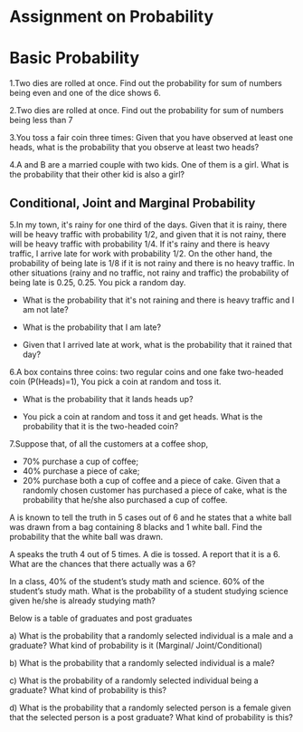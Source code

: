 # Assignment on Probability

# Basic Probability

1.Two dies are rolled at once. Find out the probability for sum of numbers being even and one of the dice shows 6.

2.Two dies are rolled at once. Find out the probability for sum of numbers being less than 7

3.You toss a fair coin three times: Given that you have observed at least one heads, what is the probability that you observe at least two heads?

4.A and B are a married couple with two kids. One of them is a girl. What is the probability that their other kid is also a girl?

## Conditional, Joint and Marginal Probability

5.In my town, it's rainy for one third of the days. Given that it is rainy, there will be heavy traffic with probability 1/2, and given that it is not rainy, there will be heavy traffic with probability 1/4. If it's rainy and there is heavy traffic, I arrive late for work with probability 1/2. On the other hand, the probability of being late is 1/8 if it is not rainy and there is no heavy traffic. In other situations (rainy and no traffic, not rainy and traffic) the probability of being late is 0.25, 0.25. You pick a random day.

* What is the probability that it's not raining and there is heavy traffic and I am not late?

* What is the probability that I am late?

* Given that I arrived late at work, what is the probability that it rained that day?

6.A box contains three coins: two regular coins and one fake two-headed coin (P(Heads)=1), You pick a coin at random and toss it.

* What is the probability that it lands heads up?

* You pick a coin at random and toss it and get heads. What is the probability that it is the two-headed coin?

7.Suppose that, of all the customers at a coffee shop,

* 70% purchase a cup of coffee;
* 40% purchase a piece of cake;
* 20% purchase both a cup of coffee and a piece of cake. Given that a randomly chosen customer has purchased a piece of cake, what is the probability that he/she also purchased a cup of coffee.

A is known to tell the truth in 5 cases out of 6 and he states that a white ball was drawn from a bag containing 8 blacks and 1 white ball. Find the probability that the white ball was drawn.

A speaks the truth 4 out of 5 times. A die is tossed. A report that it is a 6. What are the chances that there actually was a 6?

In a class, 40% of the student’s study math and science. 60% of the student’s study math. What is the probability of a student studying science given he/she is already studying math?

Below is a table of graduates and post graduates



a) What is the probability that a randomly selected individual is a male and a graduate? What kind of probability is it (Marginal/ Joint/Conditional)

b) What is the probability that a randomly selected individual is a male?

c) What is the probability of a randomly selected individual being a graduate? What kind of probability is this?

d) What is the probability that a randomly selected person is a female given that the selected person is a post graduate? What kind of probability is this?
